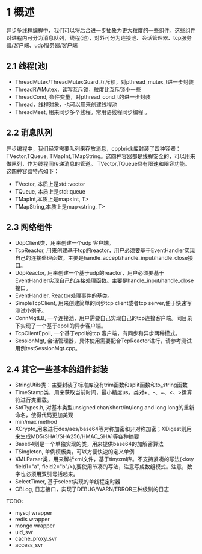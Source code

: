 # 1 概述
异步多线程编程中，我们可以将后台进一步抽象为更大粒度的一些组件。这些组件对进程内可分为消息队列，线程(池)，对外可分为连接池、会话管理器、tcp服务器/客户端、udp服务器/客户端
## 2.1 线程(池)
* ThreadMutex/ThreadMutexGuard,互斥锁，对pthread_mutex_t进一步封装
* ThreadRWMutex，读写互斥锁，粒度比互斥锁小一些
* ThreadCond, 条件变量，对pthread_cond_t的进一步封装
* Thread，线程对象，也可以用来创建线程池
* ThreadMeet, 用来同步多个线程。常用语线程同步编程 。

## 2.2 消息队列
异步编程中，我们经常需要队列来存放消息，cppbrick库封装了四种容器：TVector,TQueue, TMapInt,TMapString。这四种容器都是线程安全的，可以用来做队列，作为线程间传递消息的管道。
TVector,TQueue具有限速和限容功能。
这四种容器特点如下：
* TVector, 本质上是std::vector<T>
* TQueue, 本质上是std::queue<T>
* TMapInt,本质上是map<int, T>
* TMapString,本质上是map<string, T>

## 2.3 网络组件
* UdpClient类，用来创建一个udp 客户端。
* TcpReactor, 用来创建基于tcp的reactor，用户必须要基于EventHandler实现自己的连接处理函数。主要是handle_accept/handle_input/handle_close接口。
* UdpReactor, 用来创建一个基于udp的reactor，用户必须要基于EventHandler实现自己的连接处理函数。主要是handle_input/handle_close接口。
* EventHandler, Reactor处理事件的基类。 
* SimpleTcpClient, 用来创建简单的同步tcp client或者tcp server,便于快速写测试小例子。
* ConnMgtLB, 一个连接池，用户需要自己实现自己的tcp连接客户端。同目录下实现了一个基于epoll的异步客户端。
* TcpClientEpoll, 一个基于epoll的tcp 客户端，有同步和异步两种模式。
* SessionMgt, 会话管理器，具体使用需要配合TcpReactor进行，请参考测试用例testSessionMgt.cpp。

## 2.4 其它一些基本的组件封装
* StringUtils类：主要封装了标准库没有trim函数和split函数和to_string函数
* TimeStamp类，用来获取当前时间，最小精度us。类对+、-、=、<、>运算符进行类重载。
* StdTypes.h, 对基本类型unsigned char/short/int/long and long long的重新命名，使得代码更加美观
* min/max method
* XCrypto,用来进行des/aes/base64等对称加密和非对称加密；XDigest则用来生成MD5/SHA1/SHA256/HMAC_SHA1等各种摘要
* Base64则是一个单独实现的类，用来提供base64的加解密算法
* TSingleton, 单例模板类，可以方便快速的定义单例
* XMLParser类，用来解析xml文件，基于tinyxml库。不支持紧凑的写法(<key field1="a", field2="b"/>),要使用节凑的写法，注意写成数组模式。注意，数字也必须用双引号括起来。
* SelectTimer, 基于select实现的单线程定时器
* CBLog, 日志接口，实现了DEBUG/WARN/ERROR三种级别的日志

TODO:
* mysql wrapper
* redis wrapper
* mongo wrapper
* uid_svr
* cache_proxy_svr
* access_svr


